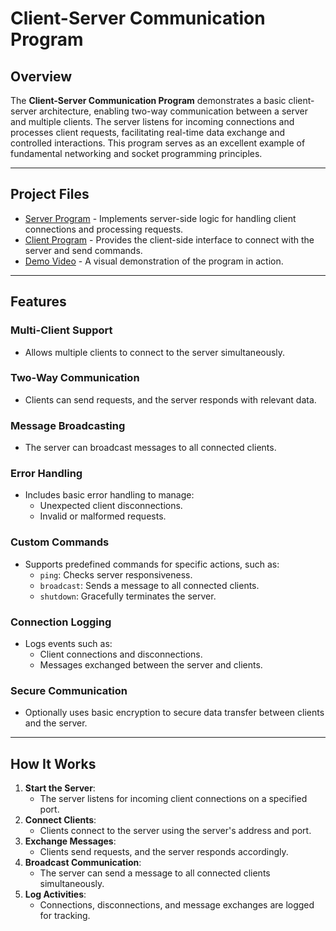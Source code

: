 # Client-Server Communication Program

## Overview
The **Client-Server Communication Program** demonstrates a basic client-server architecture, enabling two-way communication between a server and multiple clients. The server listens for incoming connections and processes client requests, facilitating real-time data exchange and controlled interactions. This program serves as an excellent example of fundamental networking and socket programming principles.

---

## Project Files
- [Server Program](https://github.com/EricDelgado993/Server-Client/blob/main/Client%20Server%20Program/Server.py) - Implements server-side logic for handling client connections and processing requests.
- [Client Program](https://github.com/EricDelgado993/Server-Client/blob/main/Client%20Server%20Program/Client.py) - Provides the client-side interface to connect with the server and send commands.
- [Demo Video](https://github.com/EricDelgado993/Server-Client/blob/main/Client%20Server%20Program/Demo.mp4) -  A visual demonstration of the program in action.

---

## Features

###  Multi-Client Support
- Allows multiple clients to connect to the server simultaneously.

### Two-Way Communication
- Clients can send requests, and the server responds with relevant data.

### Message Broadcasting
- The server can broadcast messages to all connected clients.

### Error Handling
- Includes basic error handling to manage:
  - Unexpected client disconnections.
  - Invalid or malformed requests.

### Custom Commands
- Supports predefined commands for specific actions, such as:
  - `ping`: Checks server responsiveness.
  - `broadcast`: Sends a message to all connected clients.
  - `shutdown`: Gracefully terminates the server.

### Connection Logging
- Logs events such as:
  - Client connections and disconnections.
  - Messages exchanged between the server and clients.

### Secure Communication
- Optionally uses basic encryption to secure data transfer between clients and the server.

---

## How It Works

1. **Start the Server**: 
   - The server listens for incoming client connections on a specified port.
2. **Connect Clients**: 
   - Clients connect to the server using the server's address and port.
3. **Exchange Messages**: 
   - Clients send requests, and the server responds accordingly.
4. **Broadcast Communication**: 
   - The server can send a message to all connected clients simultaneously.
5. **Log Activities**: 
   - Connections, disconnections, and message exchanges are logged for tracking.
